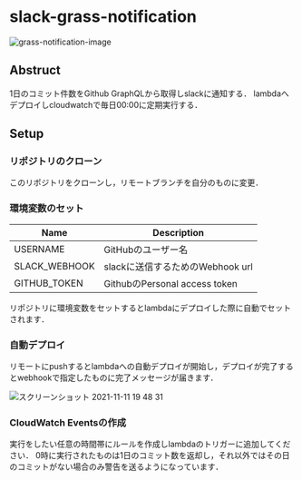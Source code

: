 # slack-grass-notification

![grass-notification-image](https://user-images.githubusercontent.com/55532835/137614367-8fe7c595-d965-45ba-a688-4cd0dd5bd59a.png)

## Abstruct
1日のコミット件数をGithub GraphQLから取得しslackに通知する．
lambdaへデプロイしcloudwatchで毎日00:00に定期実行する．

## Setup

### リポジトリのクローン
このリポジトリをクローンし，リモートブランチを自分のものに変更．

### 環境変数のセット
| Name          | Description                      |
| ------------- | -------------------------------- |
| USERNAME      | GitHubのユーザー名               |
| SLACK_WEBHOOK | slackに送信するためのWebhook url |
| GITHUB_TOKEN  | GithubのPersonal access token    |

リポジトリに環境変数をセットするとlambdaにデプロイした際に自動でセットされます．

### 自動デプロイ
リモートにpushするとlambdaへの自動デプロイが開始し，デプロイが完了するとwebhookで指定したものに完了メッセージが届きます．

![スクリーンショット 2021-11-11 19 48 31](https://user-images.githubusercontent.com/55532835/141285314-128695f1-a194-4fad-af6d-cf5abcce08fa.png)

### CloudWatch Eventsの作成
実行をしたい任意の時間帯にルールを作成しlambdaのトリガーに追加してください．
0時に実行されたものは1日のコミット数を返却し，それ以外ではその日のコミットがない場合のみ警告を送るようになっています．
